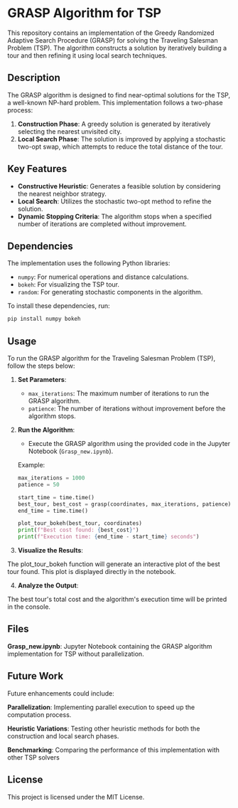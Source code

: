 # GRASP Algorithm for TSP

This repository contains an implementation of the Greedy Randomized Adaptive Search Procedure (GRASP) for solving the Traveling Salesman Problem (TSP). The algorithm constructs a solution by iteratively building a tour and then refining it using local search techniques.

## Description

The GRASP algorithm is designed to find near-optimal solutions for the TSP, a well-known NP-hard problem. This implementation follows a two-phase process:
1. **Construction Phase**: A greedy solution is generated by iteratively selecting the nearest unvisited city.
2. **Local Search Phase**: The solution is improved by applying a stochastic two-opt swap, which attempts to reduce the total distance of the tour.

## Key Features

- **Constructive Heuristic**: Generates a feasible solution by considering the nearest neighbor strategy.
- **Local Search**: Utilizes the stochastic two-opt method to refine the solution.
- **Dynamic Stopping Criteria**: The algorithm stops when a specified number of iterations are completed without improvement.

## Dependencies

The implementation uses the following Python libraries:

- `numpy`: For numerical operations and distance calculations.
- `bokeh`: For visualizing the TSP tour.
- `random`: For generating stochastic components in the algorithm.

To install these dependencies, run:

```bash
pip install numpy bokeh
```
## Usage

To run the GRASP algorithm for the Traveling Salesman Problem (TSP), follow the steps below:

1. **Set Parameters**:
   - `max_iterations`: The maximum number of iterations to run the GRASP algorithm.
   - `patience`: The number of iterations without improvement before the algorithm stops.

2. **Run the Algorithm**:
   - Execute the GRASP algorithm using the provided code in the Jupyter Notebook (`Grasp_new.ipynb`).

   Example:

   ```python
   max_iterations = 1000
   patience = 50

   start_time = time.time()
   best_tour, best_cost = grasp(coordinates, max_iterations, patience)
   end_time = time.time()

   plot_tour_bokeh(best_tour, coordinates)
   print(f"Best cost found: {best_cost}")
   print(f"Execution time: {end_time - start_time} seconds")

3. **Visualize the Results**:

The plot_tour_bokeh function will generate an interactive plot of the best tour found. This plot is displayed directly in the notebook.

4. **Analyze the Output**:

The best tour's total cost and the algorithm's execution time will be printed in the console.

## Files
__Grasp_new.ipynb__: Jupyter Notebook containing the GRASP algorithm implementation for TSP without parallelization.

## Future Work
Future enhancements could include:

**Parallelization**: Implementing parallel execution to speed up the computation process.

**Heuristic Variations**: Testing other heuristic methods for both the construction and local search phases.

**Benchmarking**: Comparing the performance of this implementation with other TSP solvers

## License
This project is licensed under the MIT License.
